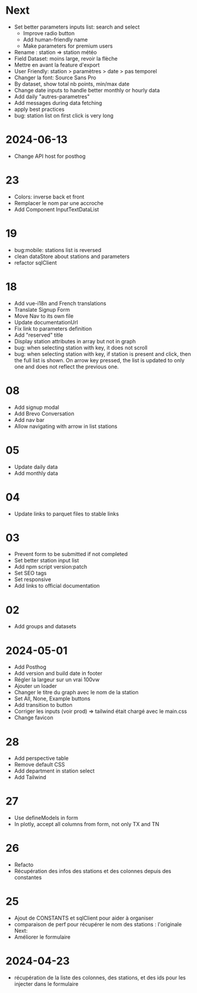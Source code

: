 # Next

- Set better parameters inputs list: search and select
  - Improve radio button
  - Add human-friendly name
  - Make parameters for premium users
- Rename : station => station météo
- Field Dataset: moins large, revoir la flèche
- Mettre en avant la feature d'export
- User Friendly: station > paramètres > date > pas temporel
- Changer la font: Source Sans Pro
- By dataset, show total nb points, min/max date
- Change date inputs to handle better monthly or hourly data
- Add daily "autres-parametres"
- Add messages during data fetching
- apply best practices
- bug: station list on first click is very long

# 2024-06-13

- Change API host for posthog

# 23

- Colors: inverse back et front
- Remplacer le nom par une accroche
- Add Component InputTextDataList

# 19

- bug:mobile: stations list is reversed
- clean dataStore about stations and parameters
- refactor sqlClient

# 18

- Add vue-i18n and French translations
- Translate Signup Form
- Move Nav to its own file
- Update documentationUrl
- Fix link to parameters definition
- Add "reserved" title
- Display station attributes in array but not in graph
- bug: when selecting station with key, it does not scroll
- bug: when selecting station with key, if station is present and click, then the full list is shown. On arrow key pressed, the list is updated to only one and does not reflect the previous one.

# 08

- Add signup modal
- Add Brevo Conversation
- Add nav bar
- Allow navigating with arrow in list stations

# 05

- Update daily data
- Add monthly data

# 04

- Update links to parquet files to stable links

# 03

- Prevent form to be submitted if not completed
- Set better station input list
- Add npm script version:patch
- Set SEO tags
- Set responsive
- Add links to official documentation

# 02

- Add groups and datasets

# 2024-05-01

- Add Posthog
- Add version and build date in footer
- Régler la largeur sur un vrai 100vw
- Ajouter un loader
- Changer le titre du graph avec le nom de la station
- Set All, None, Example buttons
- Add transition to button
- Corriger les inputs (voir prod) => tailwind était chargé avec le main.css
- Change favicon

# 28

- Add perspective table
- Remove default CSS
- Add department in station select
- Add Tailwind

# 27

- Use defineModels in form
- In plotly, accept all columns from form, not only TX and TN

# 26

- Refacto
- Récupération des infos des stations et des colonnes depuis des constantes

# 25

- Ajout de CONSTANTS et sqlClient pour aider à organiser
- comparaison de perf pour récupérer le nom des stations : l'originale
  Next:
- Améliorer le formulaire

# 2024-04-23

- récupération de la liste des colonnes, des stations, et des ids pour les injecter dans le formulaire
